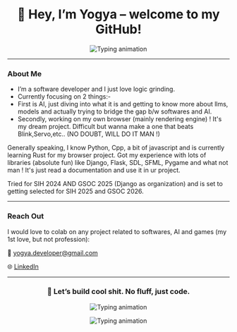 <h1 align="center">👋 Hey, I’m Yogya – welcome to my GitHub!</h1>

<p align="center">
  <img src="https://readme-typing-svg.herokuapp.com?font=Fira+Code&size=22&pause=1000&color=00FEEF&center=true&vCenter=true&width=550&lines=Code+everything+not+coded+!+hehe;" alt="Typing animation">
</p>

---

### About Me
- I’m a software developer and I just love logic grinding.
- Currently focusing on 2 things:-
-   First is AI, just diving into what it is and getting to know more about llms, models and actually trying to bridge the gap b/w softwares and AI.
-   Secondly, working on my own browser (mainly rendering engine) ! It's my dream project. Difficult but wanna make a one that beats Blink,Servo,etc.. (NO DOUBT, WILL DO IT MAN !)

Generally speaking, I know Python, Cpp, a bit of javascript and is currently learning Rust for my browser project.
Got my experience with lots of libraries (absolute fun) like Django, Flask, SDL, SFML, Pygame and what not man ! It's just read a documentation and use it in ur project.

Tried for SIH 2024 AND GSOC 2025 (Django as organization) and is set to getting selected for SIH 2025 and GSOC 2026.

---
### Reach Out
I would love to colab on any project related to softwares, AI and games (my 1st love, but not profession):

📧 yogya.developer@gmail.com

🌐 [LinkedIn](https://www.linkedin.com/in/yogya-chugh-464a45304/)

---

<h3 align="center">👾 Let’s build cool shit. No fluff, just code.</h3>

<p align="center">
  <img src="https://github-readme-stats.hackclub.dev/api/wakatime?username=9938&api_domain=hackatime.hackclub.com&theme=darcula&custom_title=Hackatime+Stats&layout=compact&cache_seconds=0&langs_count=8" alt="Typing animation">
</p>

<p align="center">
  <img src="{{ wakatimeDoubleCategoryBar '💾 Languages:' wakatimeData.Languages '💼 Projects:" wakatimeData.Projects 5 }}" alt="Typing animation">
</p>
